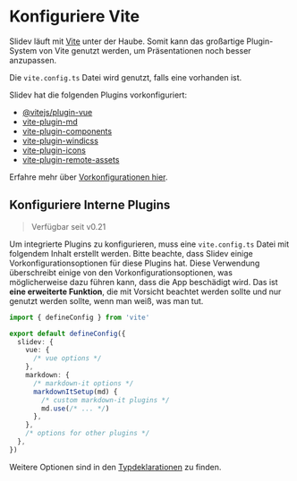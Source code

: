 # Konfiguriere Vite

<Environment type="node" />

Slidev läuft mit [Vite](http://vitejs.dev/) unter der Haube. Somit kann das großartige Plugin-System von Vite genutzt werden, um Präsentationen noch besser anzupassen.

Die `vite.config.ts` Datei wird genutzt, falls eine vorhanden ist.

Slidev hat die folgenden Plugins vorkonfiguriert:

- [@vitejs/plugin-vue](https://github.com/vitejs/vite/tree/main/packages/plugin-vue)
- [vite-plugin-md](https://github.com/antfu/vite-plugin-md)
- [vite-plugin-components](https://github.com/antfu/vite-plugin-components)
- [vite-plugin-windicss](https://github.com/windicss/vite-plugin-windicss)
- [vite-plugin-icons](https://github.com/antfu/vite-plugin-icons)
- [vite-plugin-remote-assets](https://github.com/antfu/vite-plugin-remote-assets)

Erfahre mehr über [Vorkonfigurationen hier](https://github.com/slidevjs/slidev/blob/main/packages/slidev/node/plugins/preset.ts).

## Konfiguriere Interne Plugins

> Verfügbar seit v0.21

Um integrierte Plugins zu konfigurieren, muss eine `vite.config.ts` Datei mit folgendem Inhalt erstellt werden. Bitte beachte, dass Slidev einige Vorkonfigurationsoptionen für diese Plugins hat. Diese Verwendung überschreibt einige von den Vorkonfigurationsoptionen, was möglicherweise dazu führen kann, dass die App beschädigt wird. Das ist **eine erweiterte Funktion**, die mit Vorsicht beachtet werden sollte und nur genutzt werden sollte, wenn man weiß, was man tut.

```ts
import { defineConfig } from 'vite'

export default defineConfig({
  slidev: {
    vue: {
      /* vue options */
    },
    markdown: {
      /* markdown-it options */
      markdownItSetup(md) {
        /* custom markdown-it plugins */
        md.use(/* ... */)
      },
    },
    /* options for other plugins */
  },
})
```

Weitere Optionen sind in den [Typdeklarationen](https://github.com/slidevjs/slidev/blob/main/packages/slidev/node/options.ts#L50) zu finden.
